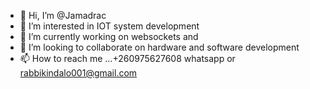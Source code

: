 - 👋 Hi, I’m @Jamadrac
- 👀 I’m interested in IOT system development
- 🌱 I’m currently working on websockets and 
- 💞️ I’m looking to collaborate on hardware and software development
- 📫 How to reach me ...+260975627608 whatsapp or rabbikindalo001@gmail.com

<!---
Jamadrac/Jamadrac is a ✨ special ✨ repository because its `README.md` (this file) appears on your GitHub profile.
You can click the Preview link to take a look at your changes.
--->
